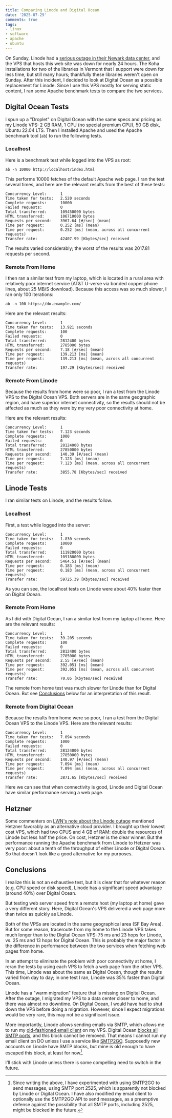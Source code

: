 ```yaml
---
title: Comparing Linode and Digital Ocean
date: '2025-07-29'
comments: true
tags:
- linux
- software
- apache
- ubuntu
---
```


On Sunday, Linode had a
[serious outage in their Newark data center](https://status.linode.com/incidents/6yw88b0ft94g),
and the VPS that hosts this web site was down for nearly 24 hours.  The Koha installations for
two of the libraries in Vermont that I support were down for less time, but still
many hours; thankfully these libraries weren't open on Sunday.
After this incident, I decided to look at Digital Ocean as a possible replacement
for Linode.  Since I use this VPS mostly for serving static content, I ran
some Apache benchmark tests to compare the two services.

<!--more-->

## Digital Ocean Tests

I spun up a "Droplet" on Digital Ocean with the same specs and pricing as
my Linode VPS: 2 GB RAM, 1 CPU (no special premium CPU), 50 GB disk, 
Ubuntu 22.04 LTS.  Then I installed Apache and used the Apache benchmark
tool (`ab`) to run the following tests.

### Localhost

Here is a benchmark test while logged into the VPS as root:

```
ab -n 10000 http://localhost/index.html
```

This performs 10000 fetches of the default Apache web page.  I ran the test several
times, and here are the relevant results
from the best of these tests:

```
Concurrency Level:      1
Time taken for tests:   2.520 seconds
Complete requests:      10000
Failed requests:        0
Total transferred:      109450000 bytes
HTML transferred:       106710000 bytes
Requests per second:    3967.64 [#/sec] (mean)
Time per request:       0.252 [ms] (mean)
Time per request:       0.252 [ms] (mean, across all concurrent requests)
Transfer rate:          42407.99 [Kbytes/sec] received
```

The results varied considerably; the worst of the results was 2017.81 requests per second.

### Remote From Home

I then ran a similar test from my laptop, which is located in a rural area
with relatively poor internet service (AT&T U-verse via bonded copper phone lines,
about 25 MB/S download).  Because this access was so much slower, I ran only
100 iterations:

```
ab -n 100 https://do.example.com/
```

Here are the relevant results:

```
Concurrency Level:      1
Time taken for tests:   13.921 seconds
Complete requests:      100
Failed requests:        0
Total transferred:      2812400 bytes
HTML transferred:       2785000 bytes
Requests per second:    7.18 [#/sec] (mean)
Time per request:       139.213 [ms] (mean)
Time per request:       139.213 [ms] (mean, across all concurrent requests)
Transfer rate:          197.29 [Kbytes/sec] received
```

### Remote From Linode

Because the results from home were so poor, I ran a test from
the Linode VPS to the Digital Ocean VPS.  Both servers
are in the same geographic region, and have superior internet
connectivity, so the results should not be affected as much
as they were by my very poor connectivity at home.

Here are the relevant results:

```
Concurrency Level:      1
Time taken for tests:   7.123 seconds
Complete requests:      1000
Failed requests:        0
Total transferred:      28124000 bytes
HTML transferred:       27850000 bytes
Requests per second:    140.39 [#/sec] (mean)
Time per request:       7.123 [ms] (mean)
Time per request:       7.123 [ms] (mean, across all concurrent requests)
Transfer rate:          3855.78 [Kbytes/sec] received
```


## Linode Tests

I ran similar tests on Linode, and the results follow.

### Localhost

First, a test while logged into the server:

```
Concurrency Level:      1
Time taken for tests:   1.830 seconds
Complete requests:      10000
Failed requests:        0
Total transferred:      111920000 bytes
HTML transferred:       109180000 bytes
Requests per second:    5464.51 [#/sec] (mean)
Time per request:       0.183 [ms] (mean)
Time per request:       0.183 [ms] (mean, across all concurrent requests)
Transfer rate:          59725.39 [Kbytes/sec] received

```

As you can see, the localhost tests on Linode were about 40% faster
then on Digital Ocean.

### Remote From Home

As I did with Digital Ocean, I ran a similar test from my laptop at home.
Here are the relevant results:

```
Concurrency Level:      1
Time taken for tests:   39.205 seconds
Complete requests:      100
Failed requests:        0
Total transferred:      2812400 bytes
HTML transferred:       2785000 bytes
Requests per second:    2.55 [#/sec] (mean)
Time per request:       392.051 [ms] (mean)
Time per request:       392.051 [ms] (mean, across all concurrent requests)
Transfer rate:          70.05 [Kbytes/sec] received
```

The remote from home test was much slower for Linode than for Digital Ocean.  But
see [Conclusions](#conclusions) below for an interpretation of this result.

### Remote from Digital Ocean

Because the results from home were so poor, I ran a test from
the Digital Ocean VPS to the Linode VPS.  Here are the relevant results:

```
Concurrency Level:      1
Time taken for tests:   7.094 seconds
Complete requests:      1000
Failed requests:        0
Total transferred:      28124000 bytes
HTML transferred:       27850000 bytes
Requests per second:    140.97 [#/sec] (mean)
Time per request:       7.094 [ms] (mean)
Time per request:       7.094 [ms] (mean, across all concurrent requests)
Transfer rate:          3871.65 [Kbytes/sec] received
```

Here we can see that when connectivity is good, Linode and Digital Ocean
have similar performance serving a web page.

## Hetzner

Some commenters on [LWN's note about the Linode outage](https://lwn.net/Articles/1031536/)
mentioned Hetzner favorably as an alternative cloud provider.  I brought up
their lowest cost VPS, which had two CPUS and 4 GB of
RAM: double the resources of Linode but less half the price.
On cost, Hetzner is the clear winner.  But the performance running the
Apache benchmark from Linode to Hetzner was very poor: about a tenth of the throughput
of either Linode or Digital Ocean.  So that doesn't look like a good alternative
for my purposes.

## Conclusions

I realize this is not an exhaustive test, but it is clear
that for whatever reason (e.g. CPU speed or disk speed), Linode has
a significant speed advantage (around 40%) over Digital Ocean.

But testing web server speed from a remote host (my laptop at home) gave
a very different story.  Here, Digital Ocean's VPS delivered a web 
page more than twice as quickly as Linode.

Both of the VPSs are located in the same geographical area (SF Bay
Area).  But for some reason, traceroute from my home to the Linode VPS
takes much longer than to the Digital Ocean VPS: 75 ms and 23 hops for Linode, vs.
25 ms and 13 hops for Digital Ocean.
This is probably the major factor
in the difference in performance between the two services when fetching
web pages from home.

In an attempt to eliminate the problem with poor connectivity at home, I reran
the tests by using each VPS to fetch a web page from the other VPS.
This time, Linode was about the same as Digital Ocean, though the results
varied from day to day; in one test I ran, Linode was 35% faster than Digital Ocean.

Linode has a "warm migration" feature that is missing on Digital Ocean.
After the outage, I migrated my VPS to a data
center closer to home, and there was almost no downtime.  On Digital Ocean,
I would have had to shut down the VPS before doing a migration.
However, since I expect migrations would be very rare, this may
not be a significant issue.

More importantly, Linode allows sending emails via SMTP, which allows me
to run my [old-fashioned email client](https://www.bloovis.com/fossil/home/marka/fossils/csup/doc/trunk/www/index.md)
on my VPS.
Digital Ocean [blocks all SMTP ports](https://docs.digitalocean.com/support/why-is-smtp-blocked/),
and this block cannot be removed.  That means I cannot run my email client
on DO unless I use a service like [SMTP2GO](https://www.smtp2go.com/).
Supposedly new accounts on Linode have SMTP blocks, but mine is old enough to
have escaped this block, at least for now[^1].

I'll stick with Linode unless there is some compelling need to switch in the future.

[^1]: Since writing the above, I have experimented with using SMTP2GO to send
messages, using SMTP port 2525, which is apparently not blocked by
Linode or Digital Ocean.  I have also modified my email client to
optionally use the SMTP2GO API to send messages,
as a preemptive defense against the possibility that all SMTP ports, including 2525, might be blocked
in the future.
